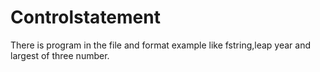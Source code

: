 # Controlstatement
There is program in the file and format example like fstring,leap year and largest of three number.
